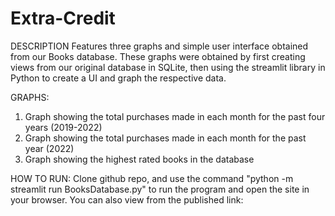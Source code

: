 # Extra-Credit

DESCRIPTION
Features three graphs and simple user interface obtained from our Books database. These graphs were obtained by first creating views from our original database
in SQLite, then using the streamlit library in Python to create a UI and graph the respective data. 

GRAPHS:
1. Graph showing the total purchases made in each month for the past four years (2019-2022)
2. Graph showing the total purchases made in each month for the past year (2022) 
3. Graph showing the highest rated books in the database

HOW TO RUN: 
Clone github repo, and use the command "python -m streamlit run BooksDatabase.py" to run the program and open the site in your browser.
You can also view from the published link: 
